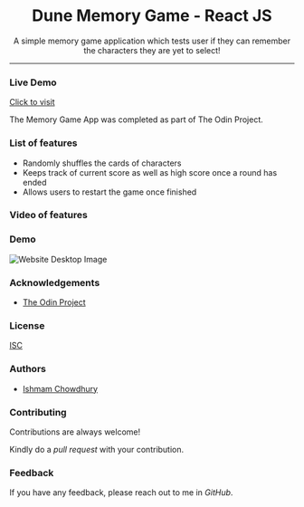 <h1 align="center"> Dune Memory Game - React JS </h1>

<p align="center"> A simple memory game application which tests user if they can remember the characters they are yet to select!</p>

<hr/>

<h3> Live Demo </h3>

[Click to visit](https://ishmam156.github.io/MemoryCard/)

<p> The Memory Game App was completed as part of The Odin Project.</p>

<h3> List of features </h3>

<ul>
  <li>Randomly shuffles the cards of characters</li>
  <li>Keeps track of current score as well as high score once a round has ended</li>
  <li>Allows users to restart the game once finished</li>
</ul>

<h3>Video of features</h3>



<h3>Demo</h3>

![Website Desktop Image](https://i.imgur.com/V3CUrPh.png)

<h3>Acknowledgements</h3>

- [The Odin Project](https://www.theodinproject.com/)

<h3>License</h3>

[ISC](https://opensource.org/licenses/ISC)

<h3>Authors</h3>

- [Ishmam Chowdhury](https://github.com/Ishmam156)

<h3>Contributing</h3>
<p>Contributions are always welcome!</p>
<p>Kindly do a <i>pull request</i> with your contribution.</p>

<h3>Feedback</h3>
<p>If you have any feedback, please reach out to me in <i>GitHub</i>.</p>

